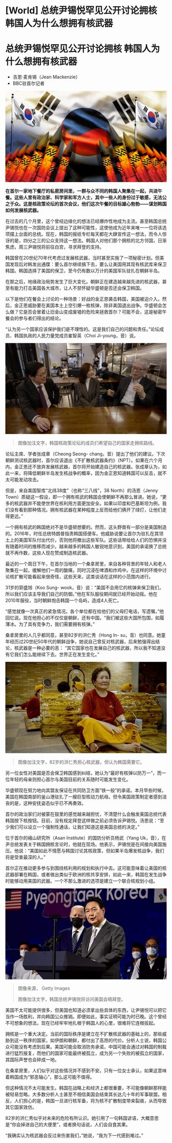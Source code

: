 # [World] 总统尹锡悦罕见公开讨论拥核 韩国人为什么想拥有核武器

#  总统尹锡悦罕见公开讨论拥核 韩国人为什么想拥有核武器

  * 吉恩·麦肯锡（Jean Mackenzie） 
  * BBC驻首尔记者 


![Illustration of South Korean flag and](_129435463_south_korea_976_promo.png)

**在首尔一家地下餐厅的私密房间里，一群与众不同的韩国人聚集在一起，共进午餐。这些人里有政治家、科学家和军方人士，其中一些人的身份过于敏感，无法公之于众。这是核政策论坛的首次会议，他们这次午餐的目标雄心勃勃——谋划韩国如何发展核武器。**

在过去的几个月里，这个曾经边缘化的想法已经爆炸性地成为主流。甚至韩国总统尹锡悦也在一次国防会议上提出了这种可能性，这使他成为近年来唯一一位将该选项摆上台面的总统。现在，韩国的报纸专栏每天都在大肆宣传这一想法，而令人惊讶的是，四分之三的公众支持这一想法。韩国人对他们那个拥核的北方邻国，日渐焦虑，周三尹锡悦将前往白宫，寻求拜登的支持。

韩国曾在20世纪70年代考虑过发展核武器，当时甚至实施了一项秘密计划。但美国发现后对韩发出通牒：要么首尔继续搞下去，要么让美国用其现有核武库来保卫韩国。韩国选择了美国的保卫，至今仍有数以万计的美国军队驻扎在朝鲜半岛。

在那之后，地缘政治局势发生了巨大变化。朝鲜正在建造越来越先进的核武器，甚至有能力打击美国各大城市，让人不禁怀疑华盛顿是否还会保卫韩国。

以下是他们在餐会上讨论的一种场景：好战的金正恩袭击韩国，美国被迫介入。然后，金正恩威胁要在美国本土上空引爆一枚核弹，除非美国退出战争。华盛顿会怎么做？它是否会冒着让旧金山变成废墟的危险来拯救首尔？可能不会，这是秘密午餐会的参与者们得出的结论。

“认为另一个国家应该保护我们是不理性的。这是我们自己的问题和责任。”论坛成员、韩国执政的人民力量党成员崔智英（Choi Ji-young，音）说。

![Members of South Korea’s new Nuclear Policy Forum at a table](_129419302_bbc_nukemeet1.jpg)

> 图像加注文字，韩国核政策论坛的成员们希望自己的国家走拥核路线。

论坛主席、学者张成章（Cheong Seong- chang，音）提出了他们的建议。下次朝鲜测试核武器时，首尔应该退出《不扩散核武器条约》（NPT）。如果在六个月内，金正恩还不放弃发展核武器，首尔将开始建造自己的核武器。张成章认为，如此一来，将降低朝鲜半岛发生核战争的概率，因为金正恩知道韩国可以反击，就不太可能发动攻击。

但是，来自美国智库“北纬38度”（也称“三八线”，38 North）的汤恩（Jenny Town）质疑这一假设，即一个拥有核武的韩国会使朝鲜不再那么冒进。她说，“更多的核武器并不能使世界在核利用方面更加安全。如果以印度和巴基斯坦为例，我们没有看到那种情况。拥有核武器在某种程度上反而给他们俩开了绿灯，让他们走得更远。”

一个拥有核武的韩国绝对不是华盛顿想要的。然而，这头野兽有一部分是美国制造的。2016年，时任总统特朗普指责韩国搭便车。他威胁说要让首尔为驻扎在其领土上的美国军队付出代价，否则他将撤出这些军队。这些话带给给人们的恐惧并没有随着时间的推移而减少。越来越多的韩国人敏锐地意识到，美国的承诺换了总统就不再作数，这些人现在赞成制造核武器。

最近的一个周日下午，在首尔当地的一个桑拿房里，来自各种背景的年轻人和老人聚集在一起，缓解他们一周的酸痛，同时沉浸在啤酒和炸鸡中。在这样的环境中讨论核扩散可能看起来很奇怪，这些天来，这类谈话在这样的小范围内进行。

31岁的郭盛旭（Koo Sung- wook，音）说：“美国不会用它的核弹来保卫我们，所以我们应该主导我们自己的防御。”他在军队服役期间就已经开始动摇。他在2010年服役，当时朝鲜炮击韩国一个岛屿，造成4人死亡。

“感觉就像一次真正的紧急情况。各个单位都在给他们的父母打电话，写遗嘱，”他回忆说。现在他担心的不仅仅是朝鲜，还有中国。“我们被这些大国所包围，如履薄冰。为了具有竞争力，我们需要拥有核弹。”

桑拿房里的人几乎都同意，甚至82岁的洪仁秀（Hong In- su，音）也同意。她童年经历过20世纪50年代的朝鲜战争，她说自己曾反对核武器，后来勉强得出结论，核武器是一种必要的恶： “其它国家也在发展自己的核武器，所以我不知道没有它我们怎么能继续下去。世界正在发生变化。”

![Hong In-su at the sauna](_129419300_bbc_sauna_82yearold.jpg)

> 图像加注文字，82岁的洪仁秀担心核武器，但认为韩国需要它。

另一位女性对美国是否会保卫韩国感到纠结，她认为“最好有核弹以防万一”，而一位年轻的母亲则担心首尔与美国目前的关系随时可能发生变化。

华盛顿现在努力地向其盟友保证在共同防卫方面“铁一般”的承诺。本月早些时候，美国在韩国南部的釜山港驻扎了一艘巨型核动力航母。但令美国政策制定者感到沮丧的是，这种安抚姿态似乎已不再奏效。

首尔的政治家们对被蒙在鼓里的感觉越来越担忧，不清楚什么会触发美国总统代表韩国按下核按钮。目前，没有规定拜登这样做之前必须告诉尹锡悦。汤恩说：“至少我们可以设立一个强制性通话，让我们知道这是美国总统的决定。”

位于首尔的峨山研究所（Asan Institute）的国防分析员杨武（Yang Uk，音），在尹总统发表关于韩国拥核言论时，他就在现场。他表示，尹锡悦是在间接向美国施压。他说：“美国如此不情愿与韩国讨论其核政策，但如果半岛爆发核战争，我们将是受害最深的人。”

首尔正在推动更多参与到围绕核利用的规划和执行中去。这可能意味着让美国的核武器部署在韩国，或者做出类似于欧洲的核共享安排，如此一来，韩国在发生战争时能够动用美国的武器。一个不那么激进的选项是建立一个联合核规划小组。

![South Korea’s President Yoon \(left\) with US President Biden](_129434609_gettyimages_yoonbiden.jpg)

> 图像来源，  Getty Images
>
> 图像加注文字，韩国总统尹锡悦将访问美国会晤拜登。

美国不太可能提供很多，但美国也知道必须拿出些具体的东西，让尹锡悦可以把它当作一场胜利，并向韩国公众推销。即便如此，事实证明可能为时已晚。这个曾经不可想象的想法，现在已经牢牢地扎根于韩国人的心里，很难将它连根拔起。

拥核是一个重大决定。当前的国际秩序是建立在不扩散核武器的基础上的，那些威胁到这一秩序的国家，如伊朗和朝鲜，都付出了高昂的代价。分析人士说，韩国公众可能没有考虑到后果。美国可能会取消防务承诺，中国可能会通过对韩国的制裁进行猛烈报复，而他们的国家可能最终被孤立，成为另一个失败的被孤立的国家，其国际声誉也会碎成一地。

在桑拿房里，人们似乎对这些情况并不感到不安。只有一位女士承认，如果这意味着韩国成为“邪恶轴心”，那么这可能不值得。

但这种情况不太可能发生。韩国在战略上和经济上都很重要，不可能像朝鲜那样能被轻易忽略。大多数分析人士甚至不相信美国会结束其长达几十年的军事联盟。相反，人们担心的是，韩国一旦进行核军备，将为核不扩散制度带来裂痕，从而导致其它国家效仿。

82岁的洪仁秀似乎对未来的危险有所认识。她引用了一句韩国谚语，大概意思是“你会掉进自己的大便里”，或者换句话说，人们会自食其果。

“我确实认为核武器会反过来伤害我们，”她说，“我为下一代感到难过。”


